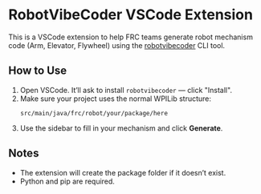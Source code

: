 # RobotVibeCoder VSCode Extension

This is a VSCode extension to help FRC teams generate robot mechanism code (Arm, Elevator, Flywheel) using the [robotvibecoder](https://github.com/team401/robotvibecoder) CLI tool.

## How to Use

1. Open VSCode. It’ll ask to install `robotvibecoder` — click "Install".
2. Make sure your project uses the normal WPILib structure:
   ```
   src/main/java/frc/robot/your/package/here
   ```
3. Use the sidebar to fill in your mechanism and click **Generate**.

## Notes

- The extension will create the package folder if it doesn’t exist.
- Python and pip are required.
